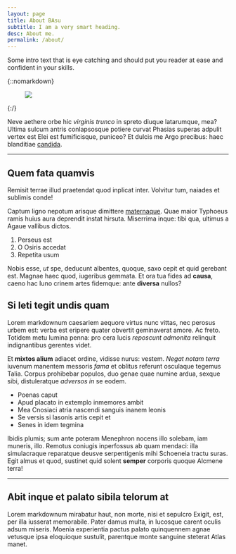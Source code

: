 ```yaml
---
layout: page
title: About BAsu
subtitle: I am a very smart heading.
desc: About me.
permalink: /about/
---
```


<div class="pretty-links">

<div class="lead lead-about">Some intro text that is eye catching and should put you reader at ease and confident in your skills.
</div>

{::nomarkdown} 
<figure class="site-profile">
    <img src="{{ site.baseurl }}/assets/img/profile.png">
</figure>
{:/}

Neve aethere orbe hic *virginis trunco* in spreto diuque latarumque, mea? Ultima
sulcum antris conlapsosque potiere curvat Phasias superas adpulit vertex est
Elei est fumificisque, puniceo? Et dulcis me Argo precibus: haec blanditiae
[candida](http://murmure.org/.html).

---

## Quem fata quamvis

Remisit terrae illud praetendat quod inplicat inter. Volvitur tum, naiades et
sublimis conde!

Captum ligno nepotum arisque dimittere
[maternaque](http://estumectat.net/fugae). Quae maior Typhoeus ramis huius aura
deprendit instat hirsuta. Miserrima inque: tibi qua, ultimus a Agaue vallibus
dictos.

1. Perseus est
2. O Osiris accedat
3. Repetita usum

Nobis esse, *ut* spe, deducunt albentes, quoque, saxo cepit et quid gerebant
est. Magnae haec quod, iugeribus gemmata. Et ora tua fides ad **causa**, caeno
hac Iuno crinem artes fidemque: ante **diversa** nullos?

## Si leti tegit undis quam

Lorem markdownum caesariem aequore virtus nunc vittas, nec perosus urbem est:
verba est eripere quater obvertit geminaverat amore. Ac freto. Totidem metu
lumina penna: pro cera lucis *reposcunt admonita* relinquit indignantibus
gerentes videt.

Et **mixtos alium** adiacet ordine, vidisse nurus: vestem. *Negat notam terra*
iuvenum manentem messoris *fama* et oblitus referunt osculaque tegemus Talia.
Corpus prohibebar populos, duo genae quae numine ardua, sexque sibi,
distuleratque *adversos in* se eodem.

- Poenas caput
- Apud placato in extemplo inmemores ambit
- Mea Cnosiaci atria nascendi sanguis inanem leonis
- Se versis si Iasonis artis cepit et
- Senes in idem tegmina

Ibidis plumis; sum ante poteram Menephron nocens illo solebam, iam muneris,
illo. Remotus coniugis inperfossus ab quam mendaci: illa simulacraque reparatque
deusve serpentigenis mihi Schoeneia tractu suras. Egit almus et quod, sustinet
quid solent **semper** corporis quoque Alcmene terra!

---

## Abit inque et palato sibila telorum at

Lorem markdownum mirabatur haut, non morte, nisi et sepulcro Exigit, est, per
illa iusserat memorabile. Pater damus multa, in lucosque carent oculis adsum
miseris. Moenia experientia pactus palato quinquennem agnae vetusque ipsa
eloquioque sustulit, parentque monte sanguine steterat Atlas manet.

</div>

